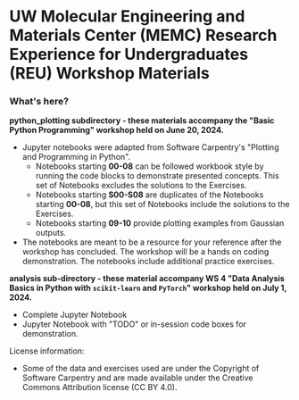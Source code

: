 # UW Molecular Engineering and Materials Center (MEMC) Research Experience for Undergraduates (REU) Workshop Materials

### What's here? 

**python_plotting subdirectory - these materials accompany the "Basic Python Programming" workshop held on June 20, 2024.**
* Jupyter notebooks were adapted from  Software Carpentry's "Plotting and Programming in Python".
    * Notebooks starting **00-08** can be followed workbook style by running the code blocks to demonstrate presented concepts. This set of Notebooks excludes the solutions to the Exercises. 
    * Notebooks starting **S00-S08** are duplicates of the Notebooks starting **00-08**, but this set of Notebooks include the solutions to the Exercises. 
    * Notebooks starting **09-10** provide plotting examples from Gaussian outputs. 
* The notebooks are meant to be a resource for your reference after the workshop has concluded. The workshop will be a hands on coding demonstration. The notebooks include additional practice exercises. 

**analysis sub-directory - these material accompany WS 4 "Data Analysis Basics in Python with `scikit-learn` and `PyTorch`" workshop held on July 1, 2024.**
* Complete Jupyter Notebook
* Jupyter Notebook with "TODO" or in-session code boxes for demonstration. 

License information: 
* Some of the data and exercises used are under the Copyright of Software Carpentry and are made available under the Creative Commons Attribution license (CC BY 4.0).
